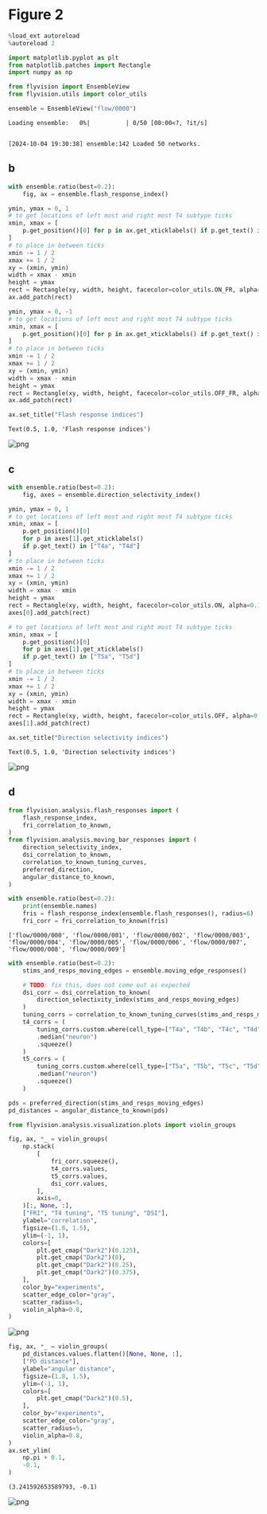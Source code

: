 # Figure 2


```python
%load_ext autoreload
%autoreload 2

import matplotlib.pyplot as plt
from matplotlib.patches import Rectangle
import numpy as np

from flyvision import EnsembleView
from flyvision.utils import color_utils
```


```python
ensemble = EnsembleView("flow/0000")
```


    Loading ensemble:   0%|          | 0/50 [00:00<?, ?it/s]


    [2024-10-04 19:30:38] ensemble:142 Loaded 50 networks.


## b


```python
with ensemble.ratio(best=0.2):
    fig, ax = ensemble.flash_response_index()

ymin, ymax = 0, 1
# to get locations of left most and right most T4 subtype ticks
xmin, xmax = [
    p.get_position()[0] for p in ax.get_xticklabels() if p.get_text() in ["R1", "Tm3"]
]
# to place in between ticks
xmin -= 1 / 2
xmax += 1 / 2
xy = (xmin, ymin)
width = xmax - xmin
height = ymax
rect = Rectangle(xy, width, height, facecolor=color_utils.ON_FR, alpha=0.1)
ax.add_patch(rect)

ymin, ymax = 0, -1
# to get locations of left most and right most T4 subtype ticks
xmin, xmax = [
    p.get_position()[0] for p in ax.get_xticklabels() if p.get_text() in ["L1", "Tm9"]
]
# to place in between ticks
xmin -= 1 / 2
xmax += 1 / 2
xy = (xmin, ymin)
width = xmax - xmin
height = ymax
rect = Rectangle(xy, width, height, facecolor=color_utils.OFF_FR, alpha=0.1)
ax.add_patch(rect)

ax.set_title("Flash response indices")
```




    Text(0.5, 1.0, 'Flash response indices')





![png](figure_02_simple_stimuli_responses_files/figure_02_simple_stimuli_responses_4_1.png)



## c


```python
with ensemble.ratio(best=0.2):
    fig, axes = ensemble.direction_selectivity_index()

ymin, ymax = 0, 1
# to get locations of left most and right most T4 subtype ticks
xmin, xmax = [
    p.get_position()[0]
    for p in axes[1].get_xticklabels()
    if p.get_text() in ["T4a", "T4d"]
]
# to place in between ticks
xmin -= 1 / 2
xmax += 1 / 2
xy = (xmin, ymin)
width = xmax - xmin
height = ymax
rect = Rectangle(xy, width, height, facecolor=color_utils.ON, alpha=0.1)
axes[0].add_patch(rect)

# to get locations of left most and right most T4 subtype ticks
xmin, xmax = [
    p.get_position()[0]
    for p in axes[1].get_xticklabels()
    if p.get_text() in ["T5a", "T5d"]
]
# to place in between ticks
xmin -= 1 / 2
xmax += 1 / 2
xy = (xmin, ymin)
width = xmax - xmin
height = ymax
rect = Rectangle(xy, width, height, facecolor=color_utils.OFF, alpha=0.1)
axes[1].add_patch(rect)

ax.set_title("Direction selectivity indices")
```




    Text(0.5, 1.0, 'Direction selectivity indices')





![png](figure_02_simple_stimuli_responses_files/figure_02_simple_stimuli_responses_6_1.png)



## d


```python
from flyvision.analysis.flash_responses import (
    flash_response_index,
    fri_correlation_to_known,
)
from flyvision.analysis.moving_bar_responses import (
    direction_selectivity_index,
    dsi_correlation_to_known,
    correlation_to_known_tuning_curves,
    preferred_direction,
    angular_distance_to_known,
)
```


```python
with ensemble.ratio(best=0.2):
    print(ensemble.names)
    fris = flash_response_index(ensemble.flash_responses(), radius=6)
    fri_corr = fri_correlation_to_known(fris)
```

    ['flow/0000/000', 'flow/0000/001', 'flow/0000/002', 'flow/0000/003', 'flow/0000/004', 'flow/0000/005', 'flow/0000/006', 'flow/0000/007', 'flow/0000/008', 'flow/0000/009']



```python
with ensemble.ratio(best=0.2):
    stims_and_resps_moving_edges = ensemble.moving_edge_responses()

    # TODO: fix this, does not come out as expected
    dsi_corr = dsi_correlation_to_known(
        direction_selectivity_index(stims_and_resps_moving_edges)
    )
    tuning_corrs = correlation_to_known_tuning_curves(stims_and_resps_moving_edges)
    t4_corrs = (
        tuning_corrs.custom.where(cell_type=["T4a", "T4b", "T4c", "T4d"], intensity=1)
        .median("neuron")
        .squeeze()
    )
    t5_corrs = (
        tuning_corrs.custom.where(cell_type=["T5a", "T5b", "T5c", "T5d"], intensity=0)
        .median("neuron")
        .squeeze()
    )
```


```python
pds = preferred_direction(stims_and_resps_moving_edges)
pd_distances = angular_distance_to_known(pds)
```


```python
from flyvision.analysis.visualization.plots import violin_groups

fig, ax, *_ = violin_groups(
    np.stack(
        [
            fri_corr.squeeze(),
            t4_corrs.values,
            t5_corrs.values,
            dsi_corr.values,
        ],
        axis=0,
    )[:, None, :],
    ["FRI", "T4 tuning", "T5 tuning", "DSI"],
    ylabel="correlation",
    figsize=(1.8, 1.5),
    ylim=(-1, 1),
    colors=[
        plt.get_cmap("Dark2")(0.125),
        plt.get_cmap("Dark2")(0),
        plt.get_cmap("Dark2")(0.25),
        plt.get_cmap("Dark2")(0.375),
    ],
    color_by="experiments",
    scatter_edge_color="gray",
    scatter_radius=5,
    violin_alpha=0.8,
)
```



![png](figure_02_simple_stimuli_responses_files/figure_02_simple_stimuli_responses_12_0.png)




```python
fig, ax, *_ = violin_groups(
    pd_distances.values.flatten()[None, None, :],
    ["PD distance"],
    ylabel="angular distance",
    figsize=(1.8, 1.5),
    ylim=(-1, 1),
    colors=[
        plt.get_cmap("Dark2")(0.5),
    ],
    color_by="experiments",
    scatter_edge_color="gray",
    scatter_radius=5,
    violin_alpha=0.8,
)
ax.set_ylim(
    np.pi + 0.1,
    -0.1,
)
```




    (3.241592653589793, -0.1)





![png](figure_02_simple_stimuli_responses_files/figure_02_simple_stimuli_responses_13_1.png)
